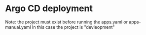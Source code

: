 # Argo CD deployment

Note: the project must exist before running the apps.yaml or apps-manual.yaml
In this case the project is "devleopment"
